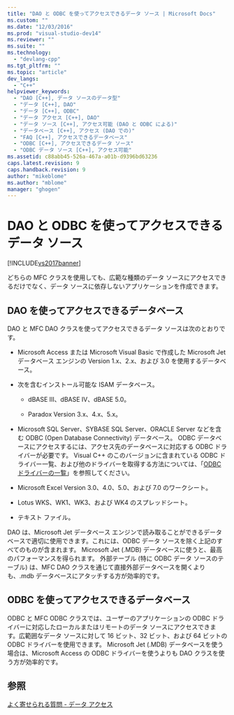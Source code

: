 ```yaml
---
title: "DAO と ODBC を使ってアクセスできるデータ ソース | Microsoft Docs"
ms.custom: ""
ms.date: "12/03/2016"
ms.prod: "visual-studio-dev14"
ms.reviewer: ""
ms.suite: ""
ms.technology: 
  - "devlang-cpp"
ms.tgt_pltfrm: ""
ms.topic: "article"
dev_langs: 
  - "C++"
helpviewer_keywords: 
  - "DAO [C++], データ ソースのデータ型"
  - "データ [C++], DAO"
  - "データ [C++], ODBC"
  - "データ アクセス [C++], DAO"
  - "データ ソース [C++], アクセス可能 (DAO と ODBC による)"
  - "データベース [C++], アクセス (DAO での)"
  - "FAQ [C++], アクセスできるデータベース"
  - "ODBC [C++], アクセスできるデータ ソース"
  - "ODBC データ ソース [C++], アクセス可能"
ms.assetid: c88abb45-526a-467a-a01b-d9396bd63236
caps.latest.revision: 9
caps.handback.revision: 9
author: "mikeblome"
ms.author: "mblome"
manager: "ghogen"
---
```

# DAO と ODBC を使ってアクセスできるデータ ソース
[!INCLUDE[vs2017banner](../assembler/inline/includes/vs2017banner.md)]

どちらの MFC クラスを使用しても、広範な種類のデータ ソースにアクセスできるだけでなく、データ ソースに依存しないアプリケーションを作成できます。  
  
##  <a name="_core_databases_you_can_access_with_dao"></a> DAO を使ってアクセスできるデータベース  
 DAO と MFC DAO クラスを使ってアクセスできるデータ ソースは次のとおりです。  
  
-   Microsoft Access または Microsoft Visual Basic で作成した Microsoft Jet データベース エンジンの Version 1.x、2.x、および 3.0 を使用するデータベース。  
  
-   次を含むインストール可能な ISAM データベース。  
  
    -   dBASE III、dBASE IV、dBASE 5.0。  
  
    -   Paradox Version 3.x、4.x、5.x。  
  
-   Microsoft SQL Server、SYBASE SQL Server、ORACLE Server などを含む ODBC \(Open Database Connectivity\) データベース。  ODBC データベースにアクセスするには、アクセス先のデータベースに対応する ODBC ドライバーが必要です。  Visual C\+\+ のこのバージョンに含まれている ODBC ドライバー一覧、および他のドライバーを取得する方法については、「[ODBC ドライバーの一覧](../data/odbc/odbc-driver-list.md)」を参照してください。  
  
-   Microsoft Excel Version 3.0、4.0、5.0、および 7.0 のワークシート。  
  
-   Lotus WKS、WK1、WK3、および WK4 のスプレッドシート。  
  
-   テキスト ファイル。  
  
 DAO は、Microsoft Jet データベース エンジンで読み取ることができるデータベースで適切に使用できます。これには、ODBC データ ソースを除く上記のすべてのものが含まれます。  Microsoft Jet \(.MDB\) データベースに使うと、最高のパフォーマンスを得られます。  外部テーブル \(特に ODBC データ ソースのテーブル\) は、MFC DAO クラスを通じて直接外部データベースを開くよりも、.mdb データベースにアタッチする方が効率的です。  
  
##  <a name="_core_databases_you_can_access_with_odbc"></a> ODBC を使ってアクセスできるデータベース  
 ODBC と MFC ODBC クラスでは、ユーザーのアプリケーションの ODBC ドライバーに対応したローカルまたはリモートのデータ ソースにアクセスできます。広範囲なデータ ソースに対して 16 ビット、32 ビット、および 64 ビットの ODBC ドライバーを使用できます。  Microsoft Jet \(.MDB\) データベースを使う場合は、Microsoft Access の ODBC ドライバーを使うよりも DAO クラスを使う方が効率的です。  
  
## 参照  
 [よく寄せられる質問 \- データ アクセス](../data/data-access-frequently-asked-questions-mfc-data-access.md)